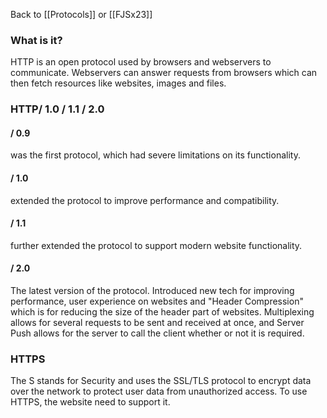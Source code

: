 Back to [[Protocols]] or [[FJSx23]]
### What is it?
HTTP is an open protocol used by browsers and webservers to communicate. Webservers can answer requests from browsers which can then fetch resources like websites, images and files. 

### HTTP/ 1.0 / 1.1 / 2.0
#### / 0.9
was the first protocol, which had severe limitations on its functionality. 
#### / 1.0
extended the protocol to improve performance and compatibility.
#### / 1.1
further extended the protocol to support modern website functionality.
#### / 2.0
The latest version of the protocol. Introduced new tech for improving performance, user experience on websites and "Header Compression" which is for reducing the size of the header part of websites. Multiplexing allows for several requests to be sent and received at once, and Server Push allows for the server to call the client whether or not it is required. 

### HTTPS
The S stands for Security and uses the SSL/TLS protocol to encrypt data over the network to protect user data from unauthorized access. To use HTTPS, the website need to support it.